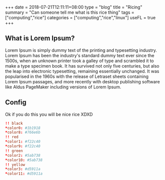 +++ 
date = 2018-07-21T12:11:11+08:00
type = "blog"
title = "Ricing"
summary = "Can someone tell me what is this rice thing"
tags = ["computing","rice"]
categories = ["computing","rice","linux"]
useFL = true
+++


## What is Lorem Ipsum?

Lorem Ipsum is simply dummy text of the printing and typesetting industry. Lorem Ipsum has been the industry's standard dummy text ever since the 1500s, when an unknown printer took a galley of type and scrambled it to make a type specimen book. It has survived not only five centuries, but also the leap into electronic typesetting, remaining essentially unchanged. It was popularised in the 1960s with the release of Letraset sheets containing Lorem Ipsum passages, and more recently with desktop publishing software like Aldus PageMaker including versions of Lorem Ipsum.

## Config

Ok if you do this you will be nice rice XDXD

```conf
!! black
*color0: #1b1918
*color8: #766e6b
!! red
*color1: #f22c40
*color9: #f22c40
!! green
*color2: #5ab738
*color10: #5ab738
!! yellow
*color3: #d5911a
*color11: #d5911a
```

